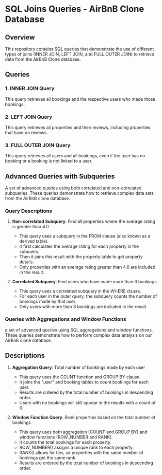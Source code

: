 # SQL Joins Queries - AirBnB Clone Database

## Overview

This repository contains SQL queries that demonstrate the use of different types of joins (INNER JOIN, LEFT JOIN, and FULL OUTER JOIN) to retrieve data from the AirBnB Clone database.

## Queries

### 1. INNER JOIN Query

This query retrieves all bookings and the respective users who made those bookings.

### 2. LEFT JOIN Query

This query retrieves all properties and their reviews, including properties that have no reviews.

### 3. FULL OUTER JOIN Query

This query  retrieves all users and all bookings, even if the user has no booking or a booking is not linked to a user.

## Advanced Queries with Subqueries

A set of advanced queries using both correlated and non-correlated subqueries. These queries demonstrate how to retrieve complex data sets from the AirBnB clone database.

### Query Descriptions

1. **Non-correlated Subquery**: Find all properties where the average rating is greater than 4.0
   - This query uses a subquery in the FROM clause (also known as a derived table).
   - It first calculates the average rating for each property in the subquery.
   - Then it joins this result with the property table to get property details.
   - Only properties with an average rating greater than 4.0 are included in the result.

2. **Correlated Subquery**: Find users who have made more than 3 bookings
   - This query uses a correlated subquery in the WHERE clause.
   - For each user in the outer query, the subquery counts the number of bookings made by that user.
   - Only users with more than 3 bookings are included in the result.

### Queries with Aggregations and Window Functions

a set of advanced queries using SQL aggregations and window functions. These queries demonstrate how to perform complex data analysis on our AirBnB clone database.

## Descriptions

1. **Aggregation Query**: Total number of bookings made by each user
   - This query uses the COUNT function and GROUP BY clause.
   - It joins the "user" and booking tables to count bookings for each user.
   - Results are ordered by the total number of bookings in descending order.
   - Users with no bookings will still appear in the results with a count of 0.

2. **Window Function Query**: Rank properties based on the total number of bookings
   - This query uses both aggregation (COUNT and GROUP BY) and window functions (ROW_NUMBER and RANK).
   - It counts the total bookings for each property.
   - ROW_NUMBER() assigns a unique rank to each property.
   - RANK() allows for ties, so properties with the same number of bookings get the same rank.
   - Results are ordered by the total number of bookings in descending order.
  